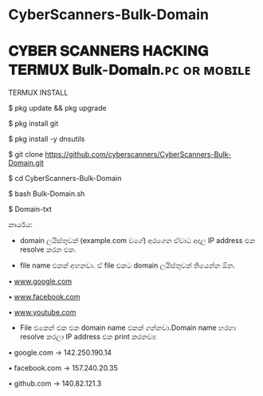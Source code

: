 # CyberScanners-Bulk-Domain

# 𝐂𝐘𝐁𝐄𝐑 𝐒𝐂𝐀𝐍𝐍𝐄𝐑𝐒 𝐇𝐀𝐂𝐊𝐈𝐍𝐆 𝐓𝐄𝐑𝐌𝐔𝐗 𝐁𝐮𝐥𝐤-𝐃𝐨𝐦𝐚𝐢𝐧.ᴘᴄ ᴏʀ ᴍᴏʙɪʟᴇ

TERMUX INSTALL 

$ pkg update && pkg upgrade

$ pkg install git

$  pkg install -y dnsutils

$ git clone https://github.com/cyberscanners/CyberScanners-Bulk-Domain.git

$ cd CyberScanners-Bulk-Domain

$ bash Bulk-Domain.sh

$ Domain-txt


කාර්යය:

* domain ලයිස්තුවක් (example.com වගේ) අරගෙන ඒවාට අදාල IP address එක resolve කරන එක.

* file name එකක් අහනවා. ඒ file එකට domain ලයිස්තුවක් තියෙන්න ඕන.

• www.google.com

• www.facebook.com

• www.youtube.com

* File එකෙන් එක එක domain name එකක් ගන්නවා.Domain name හරහා resolve කරලා IP address එක print කරනවා:

• google.com -> 142.250.190.14

• facebook.com -> 157.240.20.35

• github.com -> 140.82.121.3



